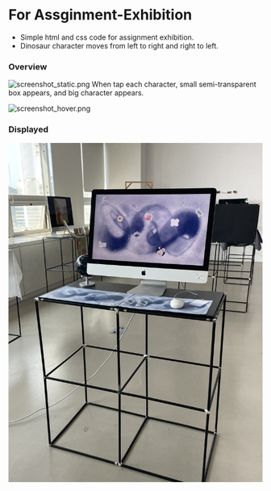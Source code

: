 # For Assginment-Exhibition

- Simple html and css code for assignment exhibition.
- Dinosaur character moves from left to right and right to left.


### Overview
![screenshot_static.png](readmeAsset%2Fscreenshot_static.png)
When tap each character, small semi-transparent box appears, and big character appears.

![screenshot_hover.png](readmeAsset%2Fscreenshot_hover.png)


### Displayed
![displayed.jpg](readmeAsset%2Fdisplayed.jpg)
